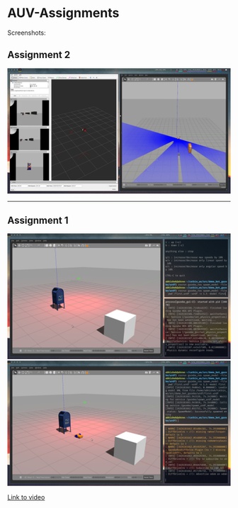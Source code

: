 # AUV-Assignments

Screenshots:

## Assignment 2

<img src="./demo_bot_gazebo/assets/sensors.png" />

---

## Assignment 1

<img src="./demo_bot_gazebo/assets/first.png" />
<img src="./demo_bot_gazebo/assets/second.png" />

<a href="https://github.com/abhishekshree/AUV-Assignments/tree/master/demo_bot_gazebo/assets/bot_gazebo.mp4">Link to video</a>

